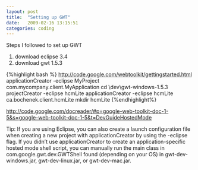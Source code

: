 ```yaml
---
layout: post
title:  "Setting up GWT"
date:   2009-02-16 13:15:51
categories: coding
---
```


Steps I followed to set up GWT

1. download eclipse 3.4
2. download gwt 1.5.3

{%highlight bash %}
http://code.google.com/webtoolkit/gettingstarted.html
applicationCreator -eclipse MyProject com.mycompany.client.MyApplication
cd \dev\gwt-windows-1.5.3
projectCreator -eclipse hcmLite
applicationCreator -eclipse hcmLite ca.bochenek.client.hcmLite
mkdir hcmLite
{%endhighlight%}
 
http://code.google.com/docreader/#p=google-web-toolkit-doc-1-5&s=google-web-toolkit-doc-1-5&t=DevGuideHostedMode

Tip: If you are using Eclipse, you can also create a launch configuration file when creating a new project with applicationCreator by using the -eclipse flag.
If you didn’t use applicationCreator to create an application-specific hosted mode shell script, you can manually run the main class in com.google.gwt.dev.GWTShell found (depending on your OS) in gwt-dev-windows.jar, gwt-dev-linux.jar, or gwt-dev-mac.jar.
